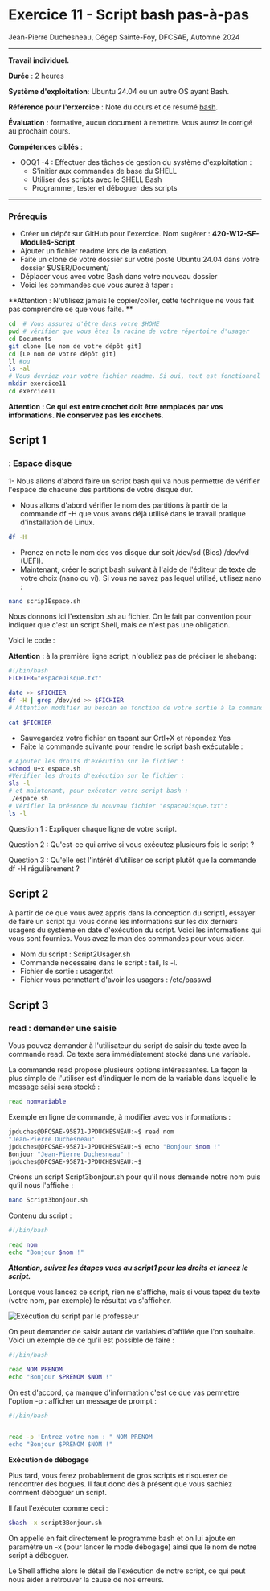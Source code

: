 ﻿# Exercice 11 - Script bash pas-à-pas


Jean-Pierre Duchesneau, Cégep Sainte-Foy, DFCSAE, Automne 2024

---


**Travail individuel.**

**Durée** : 2 heures

**Système d'exploitation**: Ubuntu 24.04 ou un autre OS ayant Bash.

**Référence pour l'erxercice** : Note du cours et ce résumé [bash](Bash.md).

**Évaluation** : formative, aucun document à remettre. Vous aurez le corrigé au prochain cours.

**Compétences ciblés** : 

- OOQ1 -4 : Effectuer des tâches de gestion du système d'exploitation  :
  - S'initier aux commandes de base du SHELL
  - Utiliser des scripts avec le SHELL Bash
  - Programmer, tester et déboguer des scripts
    

---
### Prérequis
  - Créer un  dépôt sur GitHub pour l'exercice. Nom sugérer : **420-W12-SF-Module4-Script**
  - Ajouter un fichier readme lors de la création.
  - Faite un clone de votre dossier sur votre poste Ubuntu 24.04 dans votre dossier $USER/Document/
  - Déplacer vous avec votre Bash dans votre nouveau dossier
  - Voici les commandes que vous aurez à taper :

 **Attention : N'utilisez jamais le copier/coller, cette technique ne vous fait pas comprendre ce que vous faite. ** 

```bash
cd  # Vous assurez d'être dans votre $HOME
pwd # vérifier que vous êtes la racine de votre répertoire d'usager
cd Documents
git clone [Le nom de votre dépôt git]
cd [Le nom de votre dépôt git]
ll #ou
ls -al 
# Vous devriez voir votre fichier readme. Si oui, tout est fonctionnel pour faire votre exercice 11 et ainsi, garder vos fichiers des exercices sur votre GitHub.
mkdir exercice11
cd exercice11
```
 **Attention : Ce qui est entre crochet doit être remplacés par vos informations. Ne conservez pas les crochets.** 
## Script 1 

### : Espace disque

1- Nous allons d'abord faire un script  bash qui va nous permettre de vérifier l'espace de chacune des partitions de votre disque dur.


- Nous allons d'abord vérifier le nom des partitions à partir de la commande df -H que vous avons déjà utilisé dans le travail pratique d'installation de Linux. 
```bash
df -H
```
- Prenez en note le nom des vos disque dur soit /dev/sd (Bios) /dev/vd (UEFI).
- Maintenant, créer le script bash suivant à l'aide de l'éditeur de texte de votre choix (nano ou vi). Si vous ne savez pas lequel utilisé, utilisez nano : 
```bash
nano scrip1Espace.sh
```


 Nous donnons ici l'extension  .sh au fichier. On le fait par convention pour indiquer que c'est un script Shell, mais ce n'est pas une obligation. 

Voici le code : 

**Attention** :  à la première ligne script, n'oubliez pas de préciser le shebang: 

```bash
#!/bin/bash
FICHIER="espaceDisque.txt"

date >> $FICHIER
df -H | grep /dev/sd >> $FICHIER
# Attention modifier au besoin en fonction de votre sortie à la commande df -H

cat $FICHIER
```
- Sauvegardez votre fichier en tapant sur Crtl+X et répondez Yes
- Faite la commande suivante pour rendre le script bash exécutable : 

```bash
# Ajouter les droits d'exécution sur le fichier :
$chmod u+x espace.sh
#Vérifier les droits d'exécution sur le fichier :
$ls -l
# et maintenant, pour exécuter votre script bash :
./espace.sh
# Vérifier la présence du nouveau fichier "espaceDisque.txt":
ls -l
```
Question 1 : Expliquer chaque ligne de votre script.

Question 2 : Qu'est-ce qui arrive si vous exécutez plusieurs fois le script ?

Question 3 : Qu'elle est l'intérêt d'utiliser ce script plutôt que la commande df -H régulièrement ?

## Script 2

A partir de ce que vous avez appris dans la conception du script1, essayer de faire un script qui vous donne les informations sur les dix derniers usagers  du système en date d'exécution du script. Voici les informations qui vous sont fournies. Vous avez le man des commandes pour vous aider.
 
 - Nom du script : Script2Usager.sh
 - Commande nécessaire dans le script : tail, ls -l.
 - Fichier de sortie : usager.txt
 - Fichier vous permettant d'avoir les usagers : /etc/passwd

## Script 3
### read : demander une saisie


Vous pouvez demander à l'utilisateur du script de saisir du texte avec la commande read. Ce texte sera immédiatement stocké dans une variable.

La commande read propose plusieurs options intéressantes. La façon la plus simple de l'utiliser est d'indiquer le nom de la variable dans laquelle le message saisi sera stocké :

```bash
read nomvariable
```
Exemple en ligne de commande, à modifier avec vos informations : 

```bash
jpduches@DFCSAE-95871-JPDUCHESNEAU:~$ read nom
"Jean-Pierre Duchesneau"
jpduches@DFCSAE-95871-JPDUCHESNEAU:~$ echo "Bonjour $nom !"
Bonjour "Jean-Pierre Duchesneau" !
jpduches@DFCSAE-95871-JPDUCHESNEAU:~$
```
Créons un script Script3bonjour.sh pour qu'il nous demande notre nom puis qu’il nous l'affiche :
```bash
nano Script3bonjour.sh
```
Contenu du script : 
```bash
#!/bin/bash

read nom
echo "Bonjour $nom !"
```
***Attention, suivez les étapes vues au script1  pour les droits et lancez le script.***

Lorsque vous lancez ce script, rien ne s'affiche, mais si vous tapez du texte (votre nom, par exemple) le résultat va s'afficher.

![Exécution du script par le professeur](images/script2.jpg)


On peut demander de saisir autant de variables d'affilée que l'on souhaite. Voici un exemple de ce qu'il est possible de faire :


```bash
#!/bin/bash

read NOM PRENOM
echo "Bonjour $PRENOM $NOM !"
```


On est d'accord, ça manque d'information c'est ce que vas permettre l'option -p : afficher un message de prompt : 
```bash
#!/bin/bash


read -p 'Entrez votre nom : " NOM PRENOM 
echo "Bonjour $PRENOM $NOM !"
```


**Exécution de débogage**


Plus tard, vous ferez probablement de gros scripts et risquerez de rencontrer des bogues. Il faut donc dès à présent que vous sachiez comment déboguer un script.


Il faut l'exécuter comme ceci :


```bash
$bash -x script3Bonjour.sh
```
On appelle en fait directement le programme bash et on lui ajoute en paramètre un -x (pour lancer le mode débogage) ainsi que le nom de notre script à déboguer.


Le Shell affiche alors le détail de l'exécution de notre script, ce qui peut nous aider à retrouver la cause de nos erreurs.



